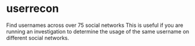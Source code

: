 # userrecon
Find usernames across over 75 social networks This is useful if you are running an investigation to determine the usage of the same username on different social networks.
